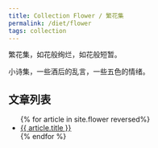 ```yaml
---
title: Collection Flower / 繁花集
permalink: /diet/flower
tags: collection
---
```


繁花集，如花般绚烂，如花般短暂。

小诗集，一些酒后的乱言，一些五色的情绪。

## 文章列表

<ul>
{% for article in site.flower reversed%}
<li>
<a href="diet/{{article.url}}">
    {{ article.title }}
</a>
</li>
{% endfor %}
</ul>